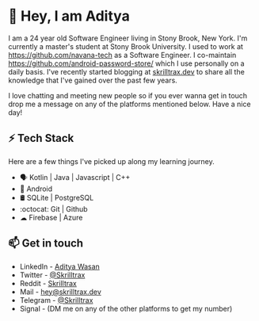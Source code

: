 # :wave: Hey, I am Aditya

I am a 24 year old Software Engineer living in Stony Brook, New York. I'm currently a master's student at Stony Brook University. I used to work at https://github.com/navana-tech as a Software Engineer. I co-maintain https://github.com/android-password-store/ which I use personally on a daily basis. I've recently started blogging at [skrilltrax.dev](https://skrilltrax.dev) to share all the knowledge that I've gained over the past few years. 

I love chatting and meeting new people so if you ever wanna get in touch drop me a message on any of the platforms mentioned below. Have a nice day!

## ⚡ Tech Stack

Here are a few things I've picked up along my learning journey.

* 🗣 Kotlin | Java | Javascript | C++ 
* :iphone: Android
* 🛢️ SQLite | PostgreSQL
* :octocat: Git | Github
* ☁ Firebase | Azure

## 📫 Get in touch
- LinkedIn - [Aditya Wasan](https://in.linkedin.com/in/skrilltrax)
- Twitter - [@Skrilltrax](https://twitter.com/skrilltrax)
- Reddit - [Skrilltrax](https://reddit.com/user/skrilltrax)
- Mail - [hey@skrilltrax.dev](mailto:hey@skrilltrax.dev)
- Telegram - [@Skrilltrax](https://t.me/skrilltrax)
- Signal - (DM me on any of the other platforms to get my number)

<!--
**Skrilltrax/Skrilltrax** is a ✨ _special_ ✨ repository because its `README.md` (this file) appears on your GitHub profile.

Here are some ideas to get you started:

- 🔭 I’m currently working on ...
- 🌱 I’m currently learning ...
- 👯 I’m looking to collaborate on ...
- 🤔 I’m looking for help with ...
- 💬 Ask me about ...
- 📫 How to reach me: ...
- 😄 Pronouns: ...
- ⚡ Fun fact: ...
-->
